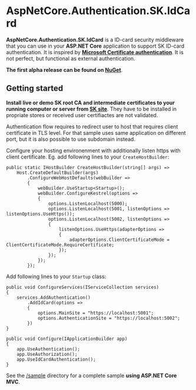 # AspNetCore.Authentication.SK.IdCard

**AspNetCore.Authentication.SK.IdCard** is a ID-card security middleware that you can use in your **ASP.NET Core** application to support SK ID-card authentication. It is inspired by **[Microsoft Certificate authentication](https://github.com/dotnet/aspnetcore/tree/master/src/Security/Authentication/Certificate)**. It is not perfect, but functional as external authentication.

**The first alpha release can be found on [NuGet](https://www.nuget.org/packages/AspNetCore.Authentication.SK.IdCard/1.0.0-alpha1)**.

## Getting started
**Install live or demo SK root CA and intermediate certificates to your running computer or server from [SK site](https://www.skidsolutions.eu/repositoorium/sk-sertifikaadid/)**. They have to be installed in propriate stores or received user certifiactes are not validated.

Authentication flow requires to redirect user to host that requires client certificate in TLS level. For that sample uses same application on different port, but it is also possible to use subdomain instead.

Configure your hosting environenment with additionally listen https with client certificate. Eg. add following lines to your `CreateHostBuilder`:
```AspNetCore
public static IHostBuilder CreateHostBuilder(string[] args) =>
    Host.CreateDefaultBuilder(args)
        .ConfigureWebHostDefaults(webBuilder =>
        {
            webBuilder.UseStartup<Startup>();
            webBuilder.ConfigureKestrel(options =>
            {
                options.ListenLocalhost(5000);
                options.ListenLocalhost(5001, listenOptions => listenOptions.UseHttps());
                options.ListenLocalhost(5002, listenOptions =>
                {
                    listenOptions.UseHttps(adapterOptions =>
                    {
                        adapterOptions.ClientCertificateMode = ClientCertificateMode.RequireCertificate;
                    });
                });
            });
        });
```

Add following lines to your `Startup` class:
```AspNetCore
public void ConfigureServices(IServiceCollection services)
{
    services.AddAuthentication()
        .AddIdCard(options =>
        {
            options.MainSite = "https://localhost:5001";
            options.AuthenticationSite = "https://localhost:5002";
        })
}

public void Configure(IApplicationBuilder app)
{
    app.UseAuthentication();
    app.UseAuthorization();
    app.UseIdCardAuthentication();
}
```
See the [/sample](https://github.com/kaupov/AspNetCore.Authentication.SK.IdCard/tree/main/sample) directory for a complete sample **using ASP.NET Core MVC**.